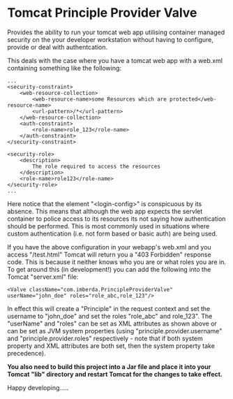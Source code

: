 Tomcat Principle Provider Valve
===============================
Provides the ability to run your tomcat web app utilising container managed security on the your developer workstation without having to configure, provide or deal with authentcation.

This deals with the case where you have a tomcat web app with a web.xml containing something like the following:

    ...
    <security-constraint>
        <web-resource-collection>
            <web-resource-name>some Resources which are protected</web-resource-name>
            <url-pattern>/*</url-pattern>
        </web-resource-collection>
        <auth-constraint>
            <role-name>role_123</role-name>
        </auth-constraint>
    </security-constraint>

    <security-role>
        <description>
            The role required to access the resources
        </description>
        <role-name>role123</role-name>
    </security-role>
    ...
    
Here notice that the element "\<login-config\>" is conspicuous by its absence. This means that although the web app expects the servlet container to police access to its resources its not saying how authentication should be performed. This is most commonly used in situations where custom authentication (i.e. not form based or basic auth) are being used.

If you have the above configuration in your webapp's web.xml and you access "/test.html" Tomcat will return you a "403 Forbidden" response code. This is because it neither knows who you are or what roles you are in. To get around this (in development!) you can add the following into the Tomcat "server.xml" file:

    <Valve className="com.imberda.PrincipleProviderValve" userName="john_doe" roles="role_abc,role_123"/>

In effect this will create a "Principle" in the request context and set the username to "john_doe" and set the roles "role_abc"  and role_123". The "userName" and "roles" can be set as XML attributes as shown above or can be set as JVM system properties (using "principle.provider.username" and "principle.provider.roles" respectively - note that if both system property and XML attributes are both set, then the system property take precedence).

**You also need to build this project into a Jar file and place it into your Tomcat "lib" directory and restart Tomcat for the changes to take effect.**

Happy developing.....
